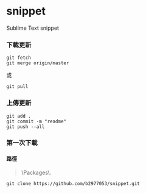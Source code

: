 # snippet
Sublime Text snippet


### 下載更新
```
git fetch
git merge origin/master
```
或
```
git pull
```
### 上傳更新
```
git add .
git commit -m "readme"
git push --all
```
### 第一次下載
#### 路徑
> \Packages\\\.
```
git clone https://github.com/b2977053/snippet.git
```